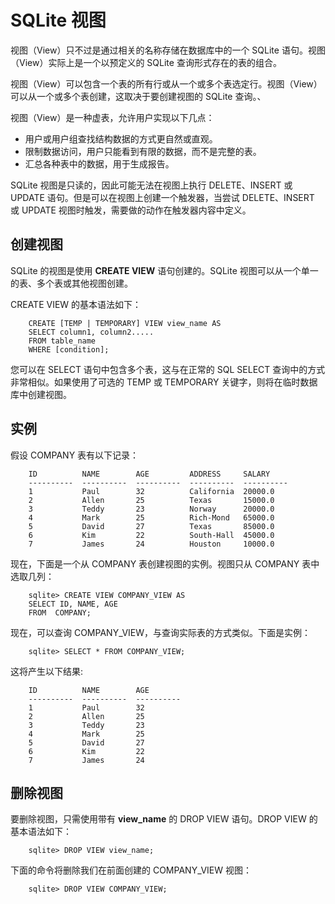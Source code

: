 # SQLite 视图

视图（View）只不过是通过相关的名称存储在数据库中的一个 SQLite 语句。视图（View）实际上是一个以预定义的 SQLite 查询形式存在的表的组合。

视图（View）可以包含一个表的所有行或从一个或多个表选定行。视图（View）可以从一个或多个表创建，这取决于要创建视图的 SQLite 查询。、

视图（View）是一种虚表，允许用户实现以下几点：

* 用户或用户组查找结构数据的方式更自然或直观。
* 限制数据访问，用户只能看到有限的数据，而不是完整的表。
* 汇总各种表中的数据，用于生成报告。

SQLite 视图是只读的，因此可能无法在视图上执行 DELETE、INSERT 或 UPDATE 语句。但是可以在视图上创建一个触发器，当尝试 DELETE、INSERT 或 UPDATE 视图时触发，需要做的动作在触发器内容中定义。

## 创建视图
SQLite 的视图是使用 **CREATE VIEW** 语句创建的。SQLite 视图可以从一个单一的表、多个表或其他视图创建。

CREATE VIEW 的基本语法如下：

```
    CREATE [TEMP | TEMPORARY] VIEW view_name AS
    SELECT column1, column2.....
    FROM table_name
    WHERE [condition];
```

您可以在 SELECT 语句中包含多个表，这与在正常的 SQL SELECT 查询中的方式非常相似。如果使用了可选的 TEMP 或 TEMPORARY 关键字，则将在临时数据库中创建视图。

## 实例

假设 COMPANY 表有以下记录：

```
    ID          NAME        AGE         ADDRESS     SALARY
    ----------  ----------  ----------  ----------  ----------
    1           Paul        32          California  20000.0
    2           Allen       25          Texas       15000.0
    3           Teddy       23          Norway      20000.0
    4           Mark        25          Rich-Mond   65000.0
    5           David       27          Texas       85000.0
    6           Kim         22          South-Hall  45000.0
    7           James       24          Houston     10000.0
```

现在，下面是一个从 COMPANY 表创建视图的实例。视图只从 COMPANY 表中选取几列：

```
    sqlite> CREATE VIEW COMPANY_VIEW AS
    SELECT ID, NAME, AGE
    FROM  COMPANY;
```

现在，可以查询 COMPANY_VIEW，与查询实际表的方式类似。下面是实例：

```
    sqlite> SELECT * FROM COMPANY_VIEW;
```

这将产生以下结果:

```
    ID          NAME        AGE
    ----------  ----------  ----------
    1           Paul        32
    2           Allen       25
    3           Teddy       23
    4           Mark        25
    5           David       27
    6           Kim         22
    7           James       24
```

## 删除视图
要删除视图，只需使用带有 **view_name** 的 DROP VIEW 语句。DROP VIEW 的基本语法如下：

```
    sqlite> DROP VIEW view_name;
```

下面的命令将删除我们在前面创建的 COMPANY_VIEW 视图：

```
    sqlite> DROP VIEW COMPANY_VIEW;
```
